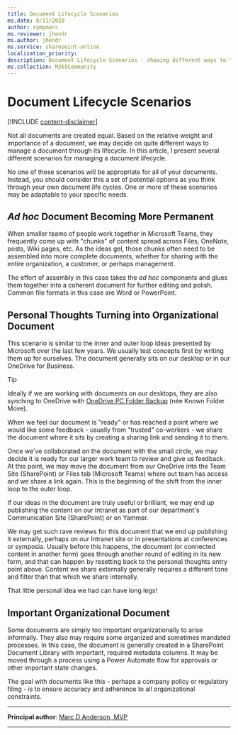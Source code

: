 ```yaml
---
title: Document Lifecycle Scenarios
ms.date: 8/11/2020
author: sympmarc
ms.reviewer: jhendr
ms.author: jhendr
ms.service: sharepoint-online
localization_priority: 
description: Document Lifecycle Scenarios - showing different ways to think through how we manage documents based on their relative weight and importance
ms.collection: M365Community
---
```


# Document Lifecycle Scenarios

[!INCLUDE [content-disclaimer](includes/content-disclaimer.md)]

Not all documents are created equal. Based on the relative weight and importance of a document, we may decide on quite different ways to manage a document through its lifecycle. In this article, I present several different scenarios for managing a document lifecycle.

No one of these scenarios will be appropriate for all of your documents. Instead, you should consider this a set of potential options as you think through your own document life cycles. One or more of these scenarios may be adaptable to your specific needs.

## *Ad hoc* Document Becoming More Permanent

When smaller teams of people work together in Microsoft Teams, they frequently come up with "chunks" of content spread across Files, OneNote, posts, Wiki pages, etc. As the ideas gel, those chunks often need to be assembled into more complete documents, whether for sharing with the entire organization, a customer, or perhaps management.

The effort of assembly in this case takes the *ad hoc* components and glues them together into a coherent document for further editing and polish. Common file formats in this case are Word or PowerPoint.

## Personal Thoughts Turning into Organizational Document

This scenario is similar to the inner and outer loop ideas presented by Microsoft over the last few years. We usually test concepts first by writing them up for ourselves. The document generally sits on our desktop or in our OneDrive for Business.

> [!TIP]
> Ideally if we are working with documents on our desktops, they are also synching to OneDrive with [OneDrive PC Folder Backup](known-folder-move-benefits-for-enduser.md) (née Known Folder Move).

When we feel our document is "ready" or has reached a point where we would like some feedback - usually from "trusted" co-workers - we share the document where it sits by creating a sharing link and sending it to them.

Once we've collaborated on the document with the small circle, we may decide it is ready for our larger work team to review and give us feedback. At this point, we may move the document from our OneDrive into the Team Site (SharePoint) or Files tab (Microsoft Teams) where out team has access and we share a link again. This is the beginning of the shift from the inner loop to the outer loop.

If our ideas in the document are truly useful or brilliant, we may end up publishing the content on our Intranet as part of our department's Communication Site (SharePoint) or on Yammer.

We may get such rave reviews for this document that we end up publishing it externally, perhaps on our Intranet site or in presentations at conferences or symposia. Usually before this happens, the document (or connected content in another form) goes through another round of editing in its new form, and that can happen by resetting back to the personal thoughts entry point above. Content we share externally generally requires a different tone and filter than that which we share internally.

That little personal idea we had can have long legs!

## Important Organizational Document

Some documents are simply too important organizationally to arise informally. They also may require some organized and sometimes mandated processes. In this case, the document is generally created in a SharePoint Document Library with important, required metadata columns. It may be moved through a process using a Power Automate flow for approvals or other important state changes.

The goal with documents like this - perhaps a company policy or regulatory filing - is to ensure accuracy and adherence to all organizational constraints.

---

**Principal author**: [Marc D Anderson, MVP](https://www.linkedin.com/in/marcanderson)

---
